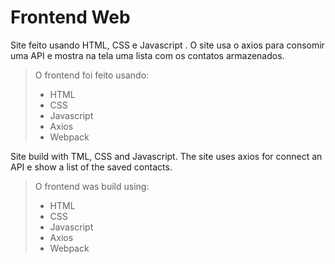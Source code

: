 # Frontend Web

Site feito usando HTML, CSS e Javascript . O site usa o axios para consomir uma API e mostra na tela uma lista com os contatos armazenados.

> O frontend foi feito usando:
  >- HTML
  >- CSS
  >- Javascript
  >- Axios
  >- Webpack
  
Site build with TML, CSS and Javascript. The site uses axios for connect an API e show a list of the saved contacts.
> O frontend was build using:
  >- HTML
  >- CSS
  >- Javascript
  >- Axios
  >- Webpack
